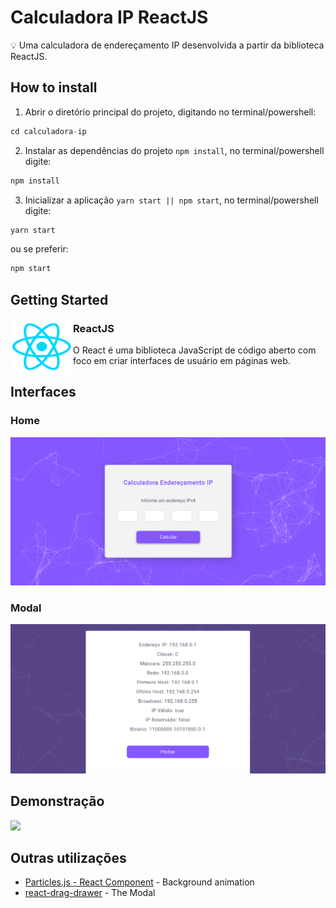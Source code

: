 # Calculadora IP ReactJS

:bulb: Uma calculadora de endereçamento IP desenvolvida a partir da biblioteca ReactJS.

## How to install

1. Abrir o diretório principal do projeto, digitando no terminal/powershell:

```javascript
cd calculadora-ip
```

2. Instalar as dependências do projeto `npm install`, no terminal/powershell digite:

```javascript
npm install
```

3. Inicializar a aplicação `yarn start || npm start`, no terminal/powershell digite:

```javascript
yarn start
```

ou se preferir:

```javascript
npm start
```

## Getting Started

<img align="left" width="100" height="90" src="/public/img/React_logo.png">

### ReactJS

O React é uma biblioteca JavaScript de código aberto com foco em criar interfaces de usuário em páginas web.

## Interfaces

### Home

<img src="/public/img/home-page.png">

### Modal

<img src="/public/img/modal.png">

## Demonstração

<img src="/public/img/demonstration.gif">

## Outras utilizações

- [Particles.js - React Component](https://www.npmjs.com/package/react-particles-js) - Background animation
- [react-drag-drawer](https://www.npmjs.com/package/react-drag-drawer) - The Modal
